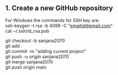 ## 1. Create a new GitHub repository

For Windows the commands for SSH key are: </br>
ssh-keygen -t rsa -b 4096 -C "<emailid@email.com>" </br>
cat ~/.ssh/id_rsa.pub </br>


git checkout -b sanjana2070 </br>
git add . </br>
git commit -m "adding current project" </br>
git push -u origin sanjana2070 </br>
git merge sanjana2070 </br>
git push origin main </br>


